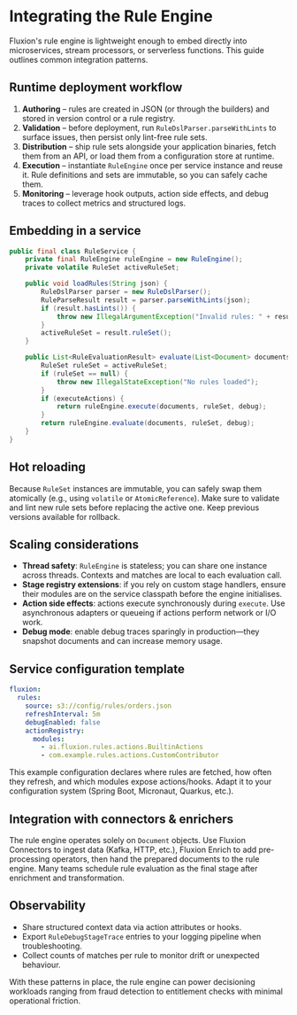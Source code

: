 # Integrating the Rule Engine

Fluxion's rule engine is lightweight enough to embed directly into microservices, stream processors, or serverless functions. This guide outlines common integration patterns.

## Runtime deployment workflow

1. **Authoring** – rules are created in JSON (or through the builders) and stored in version control or a rule registry.
2. **Validation** – before deployment, run `RuleDslParser.parseWithLints` to surface issues, then persist only lint-free rule sets.
3. **Distribution** – ship rule sets alongside your application binaries, fetch them from an API, or load them from a configuration store at runtime.
4. **Execution** – instantiate `RuleEngine` once per service instance and reuse it. Rule definitions and sets are immutable, so you can safely cache them.
5. **Monitoring** – leverage hook outputs, action side effects, and debug traces to collect metrics and structured logs.

## Embedding in a service

```java
public final class RuleService {
    private final RuleEngine ruleEngine = new RuleEngine();
    private volatile RuleSet activeRuleSet;

    public void loadRules(String json) {
        RuleDslParser parser = new RuleDslParser();
        RuleParseResult result = parser.parseWithLints(json);
        if (result.hasLints()) {
            throw new IllegalArgumentException("Invalid rules: " + result.lints());
        }
        activeRuleSet = result.ruleSet();
    }

    public List<RuleEvaluationResult> evaluate(List<Document> documents, boolean executeActions, boolean debug) {
        RuleSet ruleSet = activeRuleSet;
        if (ruleSet == null) {
            throw new IllegalStateException("No rules loaded");
        }
        if (executeActions) {
            return ruleEngine.execute(documents, ruleSet, debug);
        }
        return ruleEngine.evaluate(documents, ruleSet, debug);
    }
}
```

## Hot reloading

Because `RuleSet` instances are immutable, you can safely swap them atomically (e.g., using `volatile` or `AtomicReference`). Make sure to validate and lint new rule sets before replacing the active one. Keep previous versions available for rollback.

## Scaling considerations

- **Thread safety**: `RuleEngine` is stateless; you can share one instance across threads. Contexts and matches are local to each evaluation call.
- **Stage registry extensions**: if you rely on custom stage handlers, ensure their modules are on the service classpath before the engine initialises.
- **Action side effects**: actions execute synchronously during `execute`. Use asynchronous adapters or queueing if actions perform network or I/O work.
- **Debug mode**: enable debug traces sparingly in production—they snapshot documents and can increase memory usage.

## Service configuration template

```yaml
fluxion:
  rules:
    source: s3://config/rules/orders.json
    refreshInterval: 5m
    debugEnabled: false
    actionRegistry:
      modules:
        - ai.fluxion.rules.actions.BuiltinActions
        - com.example.rules.actions.CustomContributor
```

This example configuration declares where rules are fetched, how often they refresh, and which modules expose actions/hooks. Adapt it to your configuration system (Spring Boot, Micronaut, Quarkus, etc.).

## Integration with connectors & enrichers

The rule engine operates solely on `Document` objects. Use Fluxion Connectors to ingest data (Kafka, HTTP, etc.), Fluxion Enrich to add pre-processing operators, then hand the prepared documents to the rule engine. Many teams schedule rule evaluation as the final stage after enrichment and transformation.

## Observability

- Share structured context data via action attributes or hooks.
- Export `RuleDebugStageTrace` entries to your logging pipeline when troubleshooting.
- Collect counts of matches per rule to monitor drift or unexpected behaviour.

With these patterns in place, the rule engine can power decisioning workloads ranging from fraud detection to entitlement checks with minimal operational friction.
